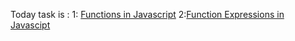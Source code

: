 Today task is :
1: [Functions in Javascript](https://javascript.info/function-basics)
2:[Function Expressions in Javascipt](https://javascript.info/function-expressions)